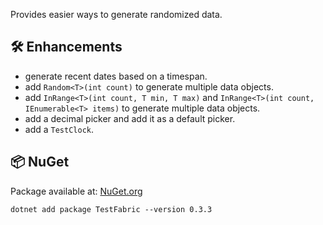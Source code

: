 Provides easier ways to generate randomized data.

## 🛠 Enhancements

- generate recent dates based on a timespan.
- add `Random<T>(int count)` to generate multiple data objects.
- add `InRange<T>(int count, T min, T max)` and `InRange<T>(int count, IEnumerable<T> items)` to generate multiple data
  objects.
- add a decimal picker and add it as a default picker.
- add a `TestClock`.

## 📦 NuGet

Package available at: [NuGet.org](https://www.nuget.org/packages/TestFabric)

```
dotnet add package TestFabric --version 0.3.3
```

